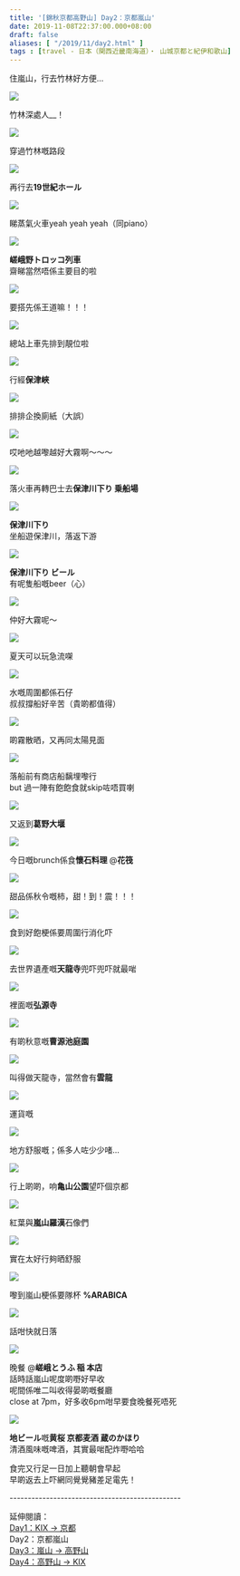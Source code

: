 ```yaml
---
title: '[錦秋京都高野山] Day2：京都嵐山'
date: 2019-11-08T22:37:00.000+08:00
draft: false
aliases: [ "/2019/11/day2.html" ]
tags : [travel - 日本（関西近畿南海道）・ 山城京都と紀伊和歌山]
---
```


住嵐山，行去竹林好方便...  

![](https://zphdzw.ch.files.1drv.com/y4m2Y3o16C9KfHrALOIWMJ4L9txGeRAxKmCrAgvIIw26n_xWkhxxjBpSVIL9jIji5B92YJcamPUfLyEerhkYBFvYP-Ub51xuctYNjjSAQM8o3ZnxhhVhWA9_TQudt_6SF_Vpy5xg2sAkySZEkTKuzh34WZ-yCzZSgl4kOf82Ef_dIPt81HPUZAUTSvFmpx43Yd8gtIn7OeMbw70JhOBdSZRUg?width=660&height=371&cropmode=none)

竹林深處人\_\_！  

![](https://zphkzw.ch.files.1drv.com/y4mgVp_8AfCQnA5_c2CyyVLuauSSzXxNU5TviHZy0bNBoALCJvz-ogaaXRGK75vnbVHN2EXHofknG071v4LKLytg6Zn0WkcKrWyJR2qdUIetqABKuAAnlS7u5CS20qmaJNxsz-n8S9I2QQGc2lRN69tVWimArFW9Dez_E3yLaRNc3xz7U3YQfJv2sc6qn-cF2QsOxftWhkdRiODnuZO09Xkhw?width=660&height=371&cropmode=none)

穿過竹林嘅路段  

![](https://yehczw.ch.files.1drv.com/y4mphL9QMfu_zxFe9m9-1SoQpQzK2wQ6-4f1tVeoU4HJqDmizpSfnaE_bwgHLswgZbXa3G0o_cpMt_BfAg6R1axGWfjirPOhB7J3utiXcm10QdGLzkwAxvqMWXvZlZg14YrbJWdjuxtwBU7cvBGm9GbK2UB-Y-IJYQi1TnSe6BHutNqV2wIqdWxnjtDYyzALGZH9XAnI-VgNq2CKj5EneKlWQ?width=660&height=371&cropmode=none)

再行去**19世紀ホール**  

![](https://auhmfg.ch.files.1drv.com/y4m7r3fEy0q7C_wk1pFgHPFr2hSyae3heNaufDInpqWEj9v0iBPp2V7R17oW9PhS4q3J9nIPJXv0Plrcv1Sp1AReRwVR7IRzu1ZLiu5EvWE1qWsSLKsoXasWe8yGSCfwcp9J5j101Gbd9LLTBhcwUlxuPLKX0Bw1LesZkjP25MKOoAuArGWowV4ERE1tsAkRYC1ikyzZMvOgFm2qYAGcsbQ2Q?width=660&height=371&cropmode=none)

睇蒸氣火車yeah yeah yeah（同piano）  

![](https://auhsfg.ch.files.1drv.com/y4moEYfe1F7iC__-74ztpCjfvYaPA6ZZf496cn7w5hNjllcJ8njGZGYl7VAoN0i58Onepb_SNXh92IMx6cPfMP-pWYPYmOT_2fNsbzdjvh8pzyJ3yapxBkuGt6OM_pP4UtFlCanIUV5eR-L1jeeGJp-Kw8F7l3kqMmQ3z9F98-_6KzgtR3nng8bEQdl7-BRmJorCFGMdt0nBrNdyka5qZx0Iw?width=660&height=371&cropmode=none)

**嵯峨野トロッコ列車**  
齋睇當然唔係主要目的啦  

![](https://zohofg.ch.files.1drv.com/y4meWjm1ZNIM7qxtBb1ie5Y0lyBnFQbg3CQ2J7dybeuc7jAR5tZrvxIvFpjULARLWm5dNq3A-FyJj0q-eETN_sooQjCwRthRroZe5dRIH7buJjXYWShETsOYwjSIbBJYmO_ImuZ4aS6EisSw_fuZwuKWNdz2_X3HqefbvYMKkC4pyY6M4otZbkgsIse-DVHtejIKiSjnkYI9a7SHF3FZYdrGw?width=660&height=371&cropmode=none)

要搭先係王道嘛！！！  

![](https://zohsfg.ch.files.1drv.com/y4mu83SPFlYRXEPiwBANzkrUpIH9zMN0MLs9M4vv10iu1e9OVA7udf-JWbLxdsWKWLGgx3DdflXm67JZx2E76zvObmf7i5G9X3zwrCqmbf_8VQKS_5en_kCkGwpBo9dgEX5Dm1rPEpECYHLQ4I2v5kKdHB9aqOnfW5t5FcPQHEGea41A37PrwTrlixsOXCS_yGYu2gQC5gLPTqBz5urTACWrA?width=660&height=371&cropmode=none)

總站上車先排到靚位啦  

![](https://aogdiw.ch.files.1drv.com/y4mzREvEDUYT7Nsc_4WB2_udYQBzF4-jSR5ZkN_RjGHfA7hS4ZIy-Pwsm8q6RgH2-d6Dj9FYF7kUoHWqbmMl7-DVLXrfE9JYs5HM4bQ2uBrt-H1D_CGViZZA4aa7vsjH2N_K0Bc1GFs268kf7iXhISUrUNT-oSEyXJcTSnEqQlRAisLZ2AlgAw4WQwrXSdt_Nm3rp2zQnNjOx_moOc71oM3zg?width=660&height=371&cropmode=none)

行經**保津峽**  

![](https://apgaiw.ch.files.1drv.com/y4mBNANZyNmgyEBf2fmFxZy93pJbhoiptvK9nXz3JBJac3Njgyf44kXj3NtYyJfq1T10FkePNaLa64hkxV-crYxlDVfRmJrB9fe0gfwiXw9a4hD_RqWb4449wGBCBq0-Re4wPPariFS31A3deS79wkklLH5vykhdPZ-1Mk2pQi6E2YK5Wz6OQbcBf4luObg2uhD4EXv0gtOPNmS1PsEThrvQQ?width=660&height=371&cropmode=none)

排排企換廁紙（大誤）  

![](https://zughiw.ch.files.1drv.com/y4mEUQGGNP_EP1ozSrWdw9Qzyb2y80Id35Ht2fULLgPPY2mi6AzJryNFvFHGBuoxL5VAE8JPmaRpvx6HB0m9VNpd2ZG4M4w_mFoKu9Q5G3z1Hsos6HW35uMrt5_DWP4Aje0CB0iSU0KVZHcn3X6Vk3XcalZAqB-zSkgzJtsP0UMUCoI3N1N9yaDiGRu0743SDoOOuknDIdASiVg1jtK98R5Kg?width=660&height=371&cropmode=none)

哎吔吔越嚟越好大霧啊～～～  

![](https://zegciw.ch.files.1drv.com/y4m_SGcDWsuMSyEUk2yAGeqV8y1uvawC2G2NoKKhvhtooqYs3cqrN28k9kO4Xwc1I4JliCe7vQCP23ukb6akHIouyYM1r1fq6Fq6wmO5HnXkgEtyS8HposFzr2gUknsvf3fdNhRzbBRUpo6vykQqXT3uZbpBlr1V0jMIMlMF0U5N1IKa9VNTSVEbiRNXOOMIiZKr-vwuBq1_SithoijxASTQQ?width=660&height=371&cropmode=none)

落火車再轉巴士去**保津川下り 乗船場**  

![](https://aogwlq.ch.files.1drv.com/y4mkgJNBJECNtExNGpwsyfa2_o7UEc0Jb0xcwCRgw4u5f3gOE4gvc07A8XdEKnEUksU34HU1cOHocq0YulixJP054_NQCvPYu0pwegfQX8Wj-3JGkqdV9hHkDjyOM2D5geMmwwsnO9UzzcWIVZCFgF1zsFJDIdo7ahixM8W51TrcDGjI5aKOWGt-2vmJd--q-4yCDgcSXNSvLykqNbLsgDL4Q?width=660&height=371&cropmode=none)

**保津川下り**  
坐船遊保津川，落返下游  

![](https://augwlq.ch.files.1drv.com/y4mKich3yASHdjbTFbsdnrR93EnMyFbGh2XFJJzdul6K6t1XJjjr4YxnmFGRRLfWFbPfZOrY21mbM8rMLPpsqPMF3iqhJCiq-I_nQMkKHDq9lpuuRq-g0c_H5ic4F9OjuZsEvuSdGVRJouPTx-Cy3LuOiiiw_5EMC9aZ0QBH4xwhq3JdMezhl_EySb3aia9wV7LfsVq40daaKN4eVmByZyg0Q?width=371&height=660&cropmode=none)

**保津川下り ビール**  
有呢隻船嘅beer（心）  

![](https://aog2lq.ch.files.1drv.com/y4mpyANY0utSjDPU41Qu3M8PlZe11vTPa4AdyGOI0NUBsZg6L5T7dDB1BGtRPxyiOReCsfJraRrmjPYl9rDDnsUrIH1qeh6iJx2ADEWypYwVBpb4LI0ndxcsqn96wbB37A9uxmw7zRW72oY06w-tQoQ4zkomdm_8Hm0wOlVJH11Pjk7yEnUdloqV7aylp7N8DKkQJqOHkgoHzsT9L979d2C5w?width=660&height=371&cropmode=none)

仲好大霧呢～  

![](https://apgulq.ch.files.1drv.com/y4mTeUo6uOSdig1gC5UNfDE0Ucg98D7HM4VeWW2PF-_oYiU7gVbDieA9Yjd67IhruaxC6DSsdgiuXeZ3SKS3_KzXXLUMLOpQeCd77qQbm3xvEkPBKf9iw9s070uU2TKUH7BmffMdIcIFYxFaDq54XDtCc0uM94p44b6KcyQ53xL7xsLHfVe240x57dIyrKa3eNHzIe4oST802YYGWzmWBhBLg?width=660&height=371&cropmode=none)

夏天可以玩急流㗎  

![](https://zogwlq.ch.files.1drv.com/y4mCEBcpv0eKVHyCd7lL03eSXriBqdvYE24tpciRqVlkWCW3TY9qKAYhJzxb3s0OwVd4Tjo-1bqp1SZqe2vU35NlFolwB9n_rq2I00P_lTM69sxo8rtOF2lcnrzY-P8iIIC9LLqEBP0mxUOUOkOn3TM0t0V3Uh13vaG8DOEXHi9pds5hVemx417ENktKwYPD8LCjUDIBNLGARH7CHBNSMZ-Sg?width=660&height=371&cropmode=none)

水嘅周圍都係石仔  
叔叔撐船好辛苦（貴啲都值得）  

![](https://yog2lq.ch.files.1drv.com/y4mbKT6MBtMbwkU1eGxqAlb8Jsw9Tvrk-6xepSQM-jG2UBsvE5soXSI8zFUG7p_l93Vue-GfjXotOive32StOJUDfijFyRJ7JlkSw3eTm7860ZD-ZzVs_Ksl4xc4LoFMy509G0JerW1fZxvU5m5luGbdqXRc5sbFKeTe6hJgk55CmwhlolVN_jCf_AZCoexUE5ha8wTC9-y9utvj6Mo2_vD4A?width=660&height=371&cropmode=none)

啲霧散晒，又再同太陽見面  

![](https://zejkoq.ch.files.1drv.com/y4mKuz89Jos5C1D3CrkaRZIyIy7W6-70ARnP5VP-JHYQzhMQS4YX3MKyqsnmswqtgKvJlPXts1lrqVCLezuKY1WDGKmE_m2lM5teGdhlFQ7oV-bZXjqMjDEZyoiP2zuyTSOzoAb3O-azMzCc2xKZ8KM9o9PkeqF_mIjSCFmnwvCNeHwFQJl9UZB5PU8Z-YqdEmStO3LvHIGGJU0kdZHE8bgpQ?width=660&height=371&cropmode=none)

落船前有商店船黐埋嚟行  
but 過一陣有飽飽食就skip咗唔買喇  

![](https://yojnoq.ch.files.1drv.com/y4mEUDhR-tuKg9rmxZblNzR8NR8V2ukWVpdXuF5EjUAiBYkyHJPa6pOhWbE0eRo5t4WPayBeCxFHE50aPrE2l9y5Kp4a_PtMNAjNKm7sGXGon0zVqBo6n9KOxGsSz2ngHEFOjFW1YA_8AM3mKFMz-SA4F1Sy0TKhS_Bs5Js3TAdnvnO1n7FrEL2i-xx_VC2X6YT6dHkbDGRTESdp4hPM5qxUw?width=660&height=371&cropmode=none)

又返到**葛野大堰**  

![](https://yejioq.ch.files.1drv.com/y4mzfsps6pAlZYIlhZGZ1JMELI1Yz1u4rvp9wW5mVw0MPnvV3rcUdRBXenLrWQ7lgvD0ugMRRD9SGJKS6GwBGT5RuaHGKgzLfF7AhyPsWRGPSKJOUiOiITqAsegBuOMrJtIARMXf3zRHRqqkmtLHYKJocNq7N1hzd62B5-zsRUwz7LQM9SuaPLBLcYr3CSgycdOoPiurLHx6OlzBHSIwKkUgg?width=660&height=371&cropmode=none)

今日嘅brunch係食**懷石料理** @**花筏**  

![](https://auhhzw.ch.files.1drv.com/y4m3Qf-9thSMGrFu3IPsGgfpNt-8NfMKrIYyF80kPnaf_KWwNN588iCtBoxM91b35LU1zZtrFCiy225kxbP2kXgk3canSJCRGr0tXa_Y6ey4Am1UOAXDpoeCiBgA73fHg8UIrl28z2y7vzfk52pZZxXB_RU0v29HOxB9S0txsa9sSHQBQkpQ6EZ3nVuafuEamqw4VhSJJoPMYJ_04S8RECVng?width=660&height=371&cropmode=none)

甜品係秋令嘅柿，甜！到！震！！！  

![](https://aphczw.ch.files.1drv.com/y4mUDMzvvdfTc1SjGJI8749aajnYdtTZejwj0o7xhWQN2S8Wsp3Z7sD4Xo55Z3-IOu6uo24pfOV6HUDQbl7cBwK89qJnafPT6uvNjsOmx4Y5t5v24e0ertfh0lXd0_ra3NAaUqRQ6voR4HX73G_x2gvy0_XRwHVZPJ8Jzz6FXrJNK9EAFkBC5g9KnhnhxK7jv9FvhjZfFQX9laA6V7bzHH-ow?width=660&height=371&cropmode=none)

食到好飽梗係要周圍行消化吓  

![](https://zphezw.ch.files.1drv.com/y4m1hxprGTgtJY2vDHR7BfttpbXpXcwnr-dhmdmV7IXkSlEutBC_g1XXsI2rgMLviiCoE46s9s12RTqmcxZR9ROjOuVsrd4h5H7jUEEmJuOGi5ikyhWQpI5Y8e3xTTsJX7e_DqlcZRHVSmo3aJlSuwNDal3DHge3lXxsyIR0BbGuU0FXl77JfNi-_VVrY8cFFVdFzKCCaVM9i7TKs9NaP3tXA?width=660&height=371&cropmode=none)

去世界遺產嘅**天龍寺**兜吓兜吓就最啱  

![](https://aphkzw.ch.files.1drv.com/y4mZrXesC0UkhDPeoRX2ifApn1o0G-dliKvQCDN4oCX175f3RRB6FTSn96kekEN_JTylnNxg2sl8-7uD7dTzJbc3P6Sf78Kj981Q7XxXMyr6-OOi4Ksuc-jpU21fzdXibMlhWnRZXMb95LVwKwKSY0rrjJEXE7O0HXtkfPQWmwsBqtgTSF3sZRt-FEaQ8zJLcFcKuaG4HFCtoLfeW17DuYZwA?width=660&height=371&cropmode=none)

裡面嘅**弘源寺**  

![](https://zuhgzw.ch.files.1drv.com/y4msBz7ZfKQqXqMHGO3UdLckyuHkpwLrL0F_M615l3BHtmOqPk9rmhdDQVd9RlCJE98PMTI9nmMnb83awgSBLDeRvCTOkYuLUCUuypHMspVWjXMK3niL2_NsjTalSw1eSpn80arezE952r7kHbQ95zpRPJLKz2c5gTV5zZBhqFEd3QohrH4ZaosMbps1dklynvwcLa6qoRNhgMMhE52DFnk8w?width=660&height=371&cropmode=none)

有啲秋意嘅**曹源池庭園**  

![](https://zphlzw.ch.files.1drv.com/y4mPmlahCMPtjaViBo6YiZZAL2PP-TjwhN5FsFaNA_PLkUO0AaejebCULPxalpK9fFu0u4VopwZ2MuZw8YNAm9HKMWlTQtYVEC5ZIGXlTN3aXex_sz8FUmLGWSIV7LMsx1i7cYfFfTJXBImUtLqU6qiYtapBfbyU4UpUEdi1o35H4gI5BXpilLMj3jD2IDQjZToxN8lwlcU-AgtoOAzZn4phQ?width=660&height=371&cropmode=none)

叫得做天龍寺，當然會有**雲龍**  

![](https://zohlfg.ch.files.1drv.com/y4mdBGKai5V7r8j6rxl4IOn4VoleEiyTQovZOWLQdMvGQhML1EXmrCoSHpp10oZjID0yqF8fozT6asbIXMF3yQvIWcI64SsPcfEDiO48SUe3K2RHoA_kCdq5NmeBinKGOypiyUSt7wlXiaZ-SfmFQY6BUe9iH8pJPNvnrheNWX6gZzulKf0QZs7TtSvMl0SQEBSI0xpJA6A9UFGAYow8pVxzg?width=660&height=371&cropmode=none)

運貨嘅  

![](https://zphkfg.ch.files.1drv.com/y4mPvRT6w26AmfhKha37oXqM_CseOfCHNc1r-R83iY0XVnnm4SWJBFQjcHaeNpdZk7kaSsmikvyWaSdwShxmK9c0gt-UxPCbB4wF429PvtSAzsD90hqMTI6zyUpjuMLXibQwx0fi2pL_NvJYTrn90KyG_pU-_d7sQNFgjy5_AS5q0hA29IzQhu1z395ntpUSm2cvEKVbQhWj36pUORrT-rLbg?width=660&height=371&cropmode=none)

地方舒服嘅；係多人咗少少啫...  

![](https://aogfiw.ch.files.1drv.com/y4myi-r-Dp_qkQO9kpqwqw_D_28UmQxWJOq2-UnKksQ50CAJLhSKvnp35W8QhKDFQy0wNvZsh9teGOsuNY6MsCXnDMdRXdXrjdcY1qAdGRJBHEC1ZFnyTk8IBs6dDG37Mp113HOlyneu6-cAocVilpQy-hnsko-DJajdBn3RJMtJGoImZL62ExUN8-PKtQXPAxg-dtdDwLoUpqDCMj2m8PFpw?width=660&height=371&cropmode=none)

行上啲啲，响**亀山公園**望吓個京都  

![](https://zojqig.ch.files.1drv.com/y4m5yRKmjr9nfU4FOwe510h74o0rjgaWcBMMS3cerGOYms6fLb-3_TBmKS9-PbH8bkcsWH7c4egXXKfNOdU1u-h6USW_-SZ4GI7z57FV6xcPsJCQwVgCuCE94tIdbOtS8IDurgzN2WQnaZsqA2c7mRtVnzxCAjohSW2OwTe2EX5kNZI5TPAEPwAgtPXHwMpmdWsN94U1fIeJ0hLNelPXaq6aw?width=660&height=371&cropmode=none)

紅葉與**嵐山羅漢**石像們  

![](https://zpjqig.ch.files.1drv.com/y4m8RLOoAfjPM1jZY1Vo3oH31TSxeo-ZxBVrEpZvmSBIBPVE3irOJx9dVDgHO5xX1sTtK91AhdB0qIvc8IXdAC0dZUZK05OoV9qXq2OQR2Xy760sd-AQVDuh52S7-9vX1M8w4vQiJbnpJO2oTR7_usn-IpKBLYhbNKFJiQYyrmxb5hqG_1QOQZghh04nWT7lf9fjQ6ZGHMDXoCAnuCntLUXiA?width=660&height=371&cropmode=none)

實在太好行夠晒舒服  

![](https://yogdiw.ch.files.1drv.com/y4mGWINlGFvRTiztjaPmTrQhF_bFrbr5F0e3mX1DI63jWG5YcdBzod-eULNV2XyMbqdHzdBSk9w4XBpUPx_oOw7-N_XSs9GmGBhYIiB6yotkQJLuOeY9O5kAEYGwCrmmsB6iMbVwkXLM8meWPfeJVWk1XyEG_tnVVFEfR5IPOSlBvdtmhEYrTXO7oMJWbF30959dTI9Q4_TERqbaOyDn4MxMA?width=371&height=660&cropmode=none)

嚟到嵐山梗係要隊杯 **%ARABICA**  

![](https://aogulq.ch.files.1drv.com/y4mPsN23TiNMxONNo52hfRZWjiGipZMltaJMJrSHBF8R6muuSqUWaChPe8xajZTCIDgBn5K7WLQzeYkWWRWvm-OeX5shUN0ZmtnDzTO4nHT-499470tkdw5AICdGMz_bRFyYwx_PFdOVDKfRLUoea-kRlwbFW-icbuZKZ8a2m5OnfOfU0MUFXk0Empvw6nZ7_7N0MkXWSr4ThIpEpHWljR1Cg?width=660&height=371&cropmode=none)

話咁快就日落  

![](https://aegulq.ch.files.1drv.com/y4mG9EWgqQqt6imYc6G9L7Ro6KnQGecKMGv8Tq9VB1BuGe8jSFt2IjxMTcTwKCXra-Iia3AL7v0m479uQYvaARHmBUCQBFeXCvFD2FDqMT-GwdBHwa2OQfZXB5COtgKxaZmluE3u04MU2raf8e6-eaVl6EUEqjakdIiU58kQm7qbfeS9pNJqXiuYcORpakGUrN_fREqZoI6s09oNabuQIWxIA?width=660&height=371&cropmode=none)

晚餐 @**嵯峨とうふ 稲 本店**  
話時話嵐山呢度啲嘢好早收  
呢間係唯二叫收得晏啲嘅餐廳  
close at 7pm，好多收6pm咁早要食晚餐死唔死  

![](https://aogzlq.ch.files.1drv.com/y4m2WWCt3ly6SmqXdh9jwE_CP3inE8EbSwMleAGjSAxu3mHUzMb1E8yZ6WUV90DAoX51dfYVjUpbcOLbzM_PlEZQIi85hwq4LYvLEwp92Z2SXfl-3NnI18cYp3Oiap5oKQAVfID9hQO7ClYouVPVi38Zll4yT9jDxLeYI7YI-_bMov9fuOOI5Gl5LDfAwZQHYH5RKi1JzyueEoZ0t9cx7wg9g?width=371&height=660&cropmode=none)

**地ビール**嘅**黄桜 京都麦酒 蔵のかほり**  
清酒風味嘅啤酒，其實最啱配炸嘢哈哈  
  
  
  
食完又行足一日加上聽朝會早起  
早啲返去上吓網同覺覺豬差足電先！  
  
  
\-----------------------------------------------  
  
延伸閱讀：  
[Day1：KIX → 京都](https://www.hidie.net/2019/11/day1kix.html)  
Day2：京都嵐山  
[Day3：嵐山 → 高野山](https://www.hidie.net/2019/11/day3.html)  
[Day4：高野山 → KIX](https://www.hidie.net/2019/11/day4-kix.html)